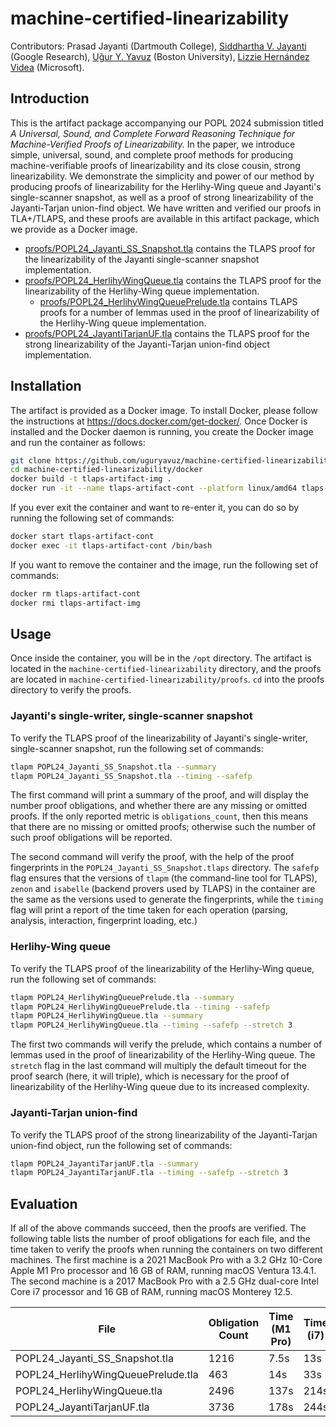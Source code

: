 # machine-certified-linearizability
Contributors: Prasad Jayanti (Dartmouth College), [Siddhartha V. Jayanti](https://github.com/visveswara/) (Google Research), [Uğur Y. Yavuz](https://github.com/uguryavuz/) (Boston University), [Lizzie Hernández Videa](https://github.com/lizziehv) (Microsoft).

## Introduction
This is the artifact package accompanying our POPL 2024 submission titled *A Universal, Sound, and Complete Forward Reasoning Technique for Machine-Verified Proofs of Linearizability.* In the paper, we introduce simple, universal, sound, and complete proof methods for producing machine-verifiable proofs of linearizability and its close cousin, strong linearizability. We demonstrate the simplicity and power of our method by producing proofs of linearizability for the Herlihy-Wing queue and Jayanti's single-scanner snapshot, as well as a proof of strong linearizability of the Jayanti-Tarjan union-find object. We have written and verified our proofs in TLA+/TLAPS,
and these proofs are available in this artifact package, which we provide as a Docker image.

* [proofs/POPL24_Jayanti_SS_Snapshot.tla](https://github.com/uguryavuz/machine-certified-linearizability/blob/main/proofs/POPL24_Jayanti_SS_Snapshot.tla) contains the TLAPS proof for the linearizability of the Jayanti single-scanner snapshot implementation.
* [proofs/POPL24_HerlihyWingQueue.tla](https://github.com/uguryavuz/machine-certified-linearizability/blob/main/proofs/POPL24_HerlihyWingQueue.tla) contains the TLAPS proof for the linearizability of the Herlihy-Wing queue implementation.
    * [proofs/POPL24_HerlihyWingQueuePrelude.tla](https://github.com/uguryavuz/machine-certified-linearizability/blob/main/proofs/POPL24_HerlihyWingQueuePrelude.tla) contains TLAPS proofs for a number of lemmas used in the proof of linearizability of the Herlihy-Wing queue implementation.
* [proofs/POPL24_JayantiTarjanUF.tla](https://github.com/uguryavuz/machine-certified-linearizability/blob/main/proofs/POPL24_JayantiTarjanUF.tla) contains the TLAPS proof for the strong linearizability of the Jayanti-Tarjan union-find object implementation.

## Installation

The artifact is provided as a Docker image. To install Docker, please follow the instructions at https://docs.docker.com/get-docker/. Once Docker is installed and the Docker daemon is running, you create the Docker image and run the container as follows:

```bash
git clone https://github.com/uguryavuz/machine-certified-linearizability.git
cd machine-certified-linearizability/docker
docker build -t tlaps-artifact-img .
docker run -it --name tlaps-artifact-cont --platform linux/amd64 tlaps-artifact-img
```

If you ever exit the container and want to re-enter it, you can do so by running the following set of commands:

```bash
docker start tlaps-artifact-cont
docker exec -it tlaps-artifact-cont /bin/bash
```

If you want to remove the container and the image, run the following set of commands:

```bash
docker rm tlaps-artifact-cont
docker rmi tlaps-artifact-img
```

## Usage

Once inside the container, you will be in the `/opt` directory. The artifact is located in the `machine-certified-linearizability` directory, and the proofs are located in  `machine-certified-linearizability/proofs`. `cd` into the proofs directory to verify the proofs.

### Jayanti's single-writer, single-scanner snapshot

To verify the TLAPS proof of the linearizability of Jayanti's single-writer, single-scanner snapshot, run the following set of commands:

```bash
tlapm POPL24_Jayanti_SS_Snapshot.tla --summary
tlapm POPL24_Jayanti_SS_Snapshot.tla --timing --safefp
```

The first command will print a summary of the proof, and will display the number proof obligations, and whether there are any missing or omitted proofs. If the only reported
metric is `obligations_count`, then this means that there are no missing or omitted proofs; otherwise such the number of such proof obligations will be reported. 

The second command will verify the proof, with the help of the proof fingerprints in the `POPL24_Jayanti_SS_Snapshot.tlaps` directory. The `safefp` flag ensures that the versions
of `tlapm` (the command-line tool for TLAPS), `zenon` and `isabelle` (backend provers used by TLAPS) in the container are the same as the versions used to generate the fingerprints, while the `timing` flag will print a report of the time taken for each operation (parsing, analysis, interaction, fingerprint loading, etc.)

### Herlihy-Wing queue

To verify the TLAPS proof of the linearizability of the Herlihy-Wing queue, run the following set of commands:

```bash
tlapm POPL24_HerlihyWingQueuePrelude.tla --summary
tlapm POPL24_HerlihyWingQueuePrelude.tla --timing --safefp
tlapm POPL24_HerlihyWingQueue.tla --summary
tlapm POPL24_HerlihyWingQueue.tla --timing --safefp --stretch 3
```

The first two commands will verify the prelude, which contains a number of lemmas used in the proof of linearizability of the Herlihy-Wing queue. The `stretch` flag in the last command will multiply the default timeout for the proof search (here, it will triple), which is necessary for the proof of linearizability of the Herlihy-Wing queue due to its increased complexity.

### Jayanti-Tarjan union-find

To verify the TLAPS proof of the strong linearizability of the Jayanti-Tarjan union-find object, run the following set of commands:

```bash
tlapm POPL24_JayantiTarjanUF.tla --summary
tlapm POPL24_JayantiTarjanUF.tla --timing --safefp --stretch 3
```

## Evaluation

If all of the above commands succeed, then the proofs are verified. The following table lists the number of proof obligations for each file, and the time taken to verify the proofs when running the containers on two different machines. The first machine is a 2021 MacBook Pro with a 3.2 GHz 10-Core Apple M1 Pro processor and 16 GB of RAM, running macOS Ventura 13.4.1. The second machine is a 2017 MacBook Pro with a 2.5 GHz dual-core Intel Core i7 processor and 16 GB of RAM, running macOS Monterey 12.5.

| File | Obligation Count | Time (M1 Pro) | Time (i7) |
| --- | --- | --- | --- |
| POPL24_Jayanti_SS_Snapshot.tla | 1216 | 7.5s | 13s |
| POPL24_HerlihyWingQueuePrelude.tla | 463 | 14s | 33s |
| POPL24_HerlihyWingQueue.tla | 2496 | 137s | 214s |
| POPL24_JayantiTarjanUF.tla | 3736 | 178s | 244s |
